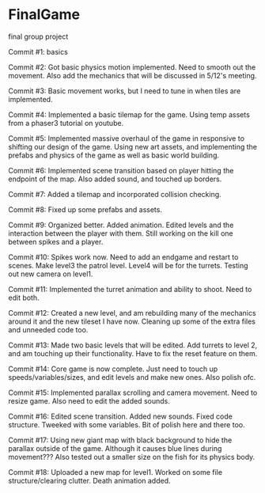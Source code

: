 # FinalGame
final group project

Commit #1: basics

Commit #2: Got basic physics motion implemented. Need to smooth out the movement.
            Also add the mechanics that will be discussed in 5/12's meeting.

Commit #3: Basic movement works, but I need to tune in when tiles are implemented.

Commit #4: Implemented a basic tilemap for the game. Using temp assets from a
            phaser3 tutorial on youtube.

Commit #5: Implemented massive overhaul of the game in responsive to shifting our
            design of the game. Using new art assets, and implementing the prefabs
            and physics of the game as well as basic world building.

Commit #6: Implemented scene transition based on player hitting the endpoint of the
            map. Also added sound, and touched up borders.

Commit #7: Added a tilemap and incorporated collision checking.

Commit #8: Fixed up some prefabs and assets.

Commit #9: Organized better. Added animation. Edited levels and the interaction
            between the player with them. Still working on the kill one between
            spikes and a player.

Commit #10: Spikes work now. Need to add an endgame and restart to scenes. Make 
            level3 the patrol level. Level4 will be for the turrets. Testing out
            new camera on level1.

Commit #11: Implemented the turret animation and ability to shoot. Need to edit both.

Commit #12: Created a new level, and am rebuilding many of the mechanics around it
            and the new tileset I have now. Cleaning up some of the extra files and
            unneeded code too.

Commit #13: Made two basic levels that will be edited. Add turrets to level 2, and
            am touching up their functionality. Have to fix the reset feature on them.

Commit #14: Core game is now complete. Just need to touch up speeds/variables/sizes,
            and edit levels and make new ones. Also polish ofc.

Commit #15: Implemented parallax scrolling and camera movement. Need to resize game.
            Also need to edit the added sounds.

Commit #16: Edited scene transition. Added new sounds. Fixed code structure. Tweeked
            with some variables. Bit of polish here and there too.

Commit #17: Using new giant map with black background to hide the parallax outside of
            the game. Although it causes blue lines during movement??? Also tested out
            a smaller size on the fish for its physics body.

Commit #18: Uploaded a new map for level1. Worked on some file structure/clearing clutter.
            Death animation added.         